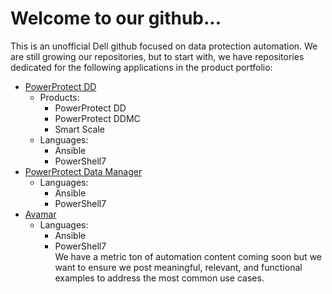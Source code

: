 # Welcome to our github...
This is an unofficial Dell github focused on data protection automation. 
We are still growing our repositories, but to start with, we have repositories dedicated for the following applications in the product portfolio:
* [PowerProtect DD](https://github.com/SkunkworksAutomation/PowerProtectDD)
   * Products: 
     * PowerProtect DD
     * PowerProtect DDMC
     * Smart Scale
   * Languages:
     * Ansible
     * PowerShell7
* [PowerProtect Data Manager](https://github.com/SkunkworksAutomation/PowerProtectDataManager)
   * Languages:
     * Ansible
     * PowerShell7
* [Avamar](https://github.com/SkunkworksAutomation/Avamar)
   * Languages:
     * Ansible
     * PowerShell7
<br/>We have a metric ton of automation content coming soon but we want to ensure we post meaningful, relevant, and functional examples to address the most common use cases.
